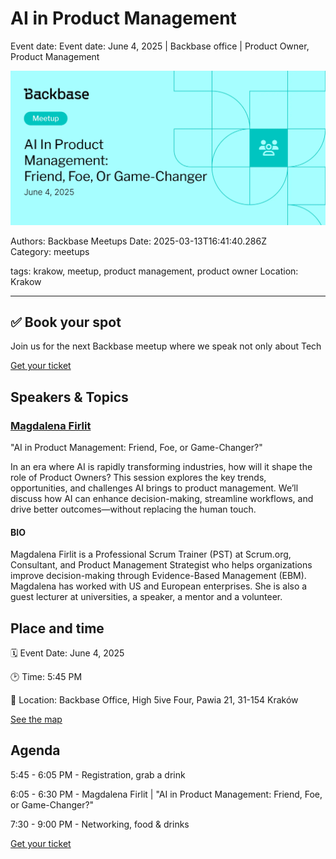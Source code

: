 # AI in Product Management

Event date: Event date: June 4, 2025 | Backbase office | Product Owner, Product Management

![](assets/placeholder.webp)

Authors: Backbase Meetups
Date: 2025-03-13T16:41:40.286Z  
Category: meetups

tags: krakow, meetup, product management, product owner
Location: Krakow
 
--- 
## ✅ Book your spot

Join us for the next Backbase meetup where we speak not only about Tech

[Get your ticket](https://www.meetup.com/backbase-meetups/)

## Speakers & Topics

### [Magdalena Firlit](https://magdalenafirlit.com/)
"AI in Product Management: Friend, Foe, or Game-Changer?"

In an era where AI is rapidly transforming industries, how will it shape the role of Product Owners? This session explores the key trends, opportunities, 
and challenges AI brings to product management. We’ll discuss how AI can enhance decision-making, streamline workflows, and drive better outcomes—without replacing the human touch.

#### BIO
Magdalena Firlit is a Professional Scrum Trainer (PST) at Scrum.org, Consultant, and Product Management Strategist who helps organizations improve decision-making 
through Evidence-Based Management (EBM). Magdalena has worked with US and European enterprises. She is also a guest lecturer at universities, a speaker, a mentor and a volunteer.

## Place and time

🗓️ Event Date: June 4, 2025

🕑 Time: 5:45 PM

📍 Location: Backbase Office, High 5ive Four, Pawia 21, 31-154 Kraków

[See the map](https://maps.app.goo.gl/UWpwQ9zNaJBxPLEV9)

## Agenda

5:45 - 6:05 PM - Registration, grab a drink

6:05 - 6:30 PM - Magdalena Firlit | "AI in Product Management: Friend, Foe, or Game-Changer?"

7:30 - 9:00 PM - Networking, food & drinks

[Get your ticket](https://www.meetup.com/backbase-meetups/)
